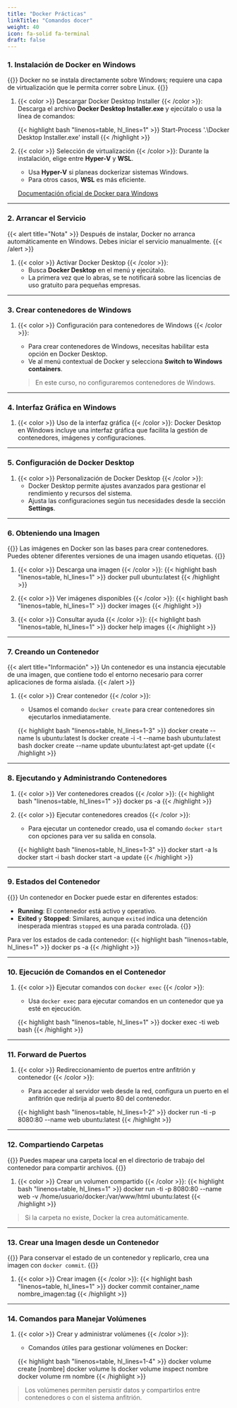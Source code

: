 ```yaml
---
title: "Docker Prácticas"
linkTitle: "Comandos docer"
weight: 40
icon: fa-solid fa-terminal
draft: false    
---
```


### 1. Instalación de Docker en Windows

{{<definicion title="Paquetes necesarios para instalar Docker" sub_title="Para Windows" >}}
Docker no se instala directamente sobre Windows; requiere una capa de virtualización que le permita correr sobre Linux.
{{</definicion>}}

1. {{< color >}} Descargar Docker Desktop Installer {{< /color >}}: Descarga el archivo **Docker Desktop Installer.exe** y ejecútalo o usa la línea de comandos:

   {{< highlight bash "linenos=table, hl_lines=1" >}}
   Start-Process '.\Docker Desktop Installer.exe' install
   {{< /highlight >}}

2. {{< color >}} Selección de virtualización {{< /color >}}: Durante la instalación, elige entre **Hyper-V** y **WSL**.
   - Usa **Hyper-V** si planeas dockerizar sistemas Windows.
   - Para otros casos, **WSL** es más eficiente.

   [Documentación oficial de Docker para Windows](https://docs.docker.com/docker-for-windows/install/)

---

### 2. Arrancar el Servicio

{{< alert title="Nota" >}}
Después de instalar, Docker no arranca automáticamente en Windows. Debes iniciar el servicio manualmente.
{{< /alert >}}

1. {{< color >}} Activar Docker Desktop {{< /color >}}:
   - Busca **Docker Desktop** en el menú y ejecútalo.
   - La primera vez que lo abras, se te notificará sobre las licencias de uso gratuito para pequeñas empresas.

---

### 3. Crear contenedores de Windows

1. {{< color >}} Configuración para contenedores de Windows {{< /color >}}:
   - Para crear contenedores de Windows, necesitas habilitar esta opción en Docker Desktop.
   - Ve al menú contextual de Docker y selecciona **Switch to Windows containers**.

   > En este curso, no configuraremos contenedores de Windows.

---

### 4. Interfaz Gráfica en Windows

1. {{< color >}} Uso de la interfaz gráfica {{< /color >}}:
   Docker Desktop en Windows incluye una interfaz gráfica que facilita la gestión de contenedores, imágenes y configuraciones.

---

### 5. Configuración de Docker Desktop

1. {{< color >}} Personalización de Docker Desktop {{< /color >}}:
   - Docker Desktop permite ajustes avanzados para gestionar el rendimiento y recursos del sistema.
   - Ajusta las configuraciones según tus necesidades desde la sección **Settings**.

---

### 6. Obteniendo una Imagen

{{<definicion title="Obtención de Imágenes" sub_title="Cómo descargar y gestionar imágenes en Docker" >}}
Las imágenes en Docker son las bases para crear contenedores. Puedes obtener diferentes versiones de una imagen usando etiquetas.
{{</definicion>}}

1. {{< color >}} Descarga una imagen {{< /color >}}:
   {{< highlight bash "linenos=table, hl_lines=1" >}}
   docker pull ubuntu:latest
   {{< /highlight >}}

2. {{< color >}} Ver imágenes disponibles {{< /color >}}:
   {{< highlight bash "linenos=table, hl_lines=1" >}}
   docker images
   {{< /highlight >}}

3. {{< color >}} Consultar ayuda {{< /color >}}:
   {{< highlight bash "linenos=table, hl_lines=1" >}}
   docker help images
   {{< /highlight >}}

---

### 7. Creando un Contenedor

{{< alert title="Información" >}}
Un contenedor es una instancia ejecutable de una imagen, que contiene todo el entorno necesario para correr aplicaciones de forma aislada.
{{< /alert >}}

1. {{< color >}} Crear contenedor {{< /color >}}:
   - Usamos el comando `docker create` para crear contenedores sin ejecutarlos inmediatamente.

   {{< highlight bash "linenos=table, hl_lines=1-3" >}}
   docker create --name ls ubuntu:latest ls
   docker create -i -t --name bash ubuntu:latest bash
   docker create --name update ubuntu:latest apt-get update
   {{< /highlight >}}

---

### 8. Ejecutando y Administrando Contenedores

1. {{< color >}} Ver contenedores creados {{< /color >}}:
   {{< highlight bash "linenos=table, hl_lines=1" >}}
   docker ps -a
   {{< /highlight >}}

2. {{< color >}} Ejecutar contenedores creados {{< /color >}}:
   - Para ejecutar un contenedor creado, usa el comando `docker start` con opciones para ver su salida en consola.

   {{< highlight bash "linenos=table, hl_lines=1-3" >}}
   docker start -a ls
   docker start -i bash
   docker start -a update
   {{< /highlight >}}

---

### 9. Estados del Contenedor

{{<definicion title="Estados del Contenedor" sub_title="Running, Exited, y Stopped" >}}
Un contenedor en Docker puede estar en diferentes estados:
- **Running**: El contenedor está activo y operativo.
- **Exited** y **Stopped**: Similares, aunque `exited` indica una detención inesperada mientras `stopped` es una parada controlada.
  {{</definicion>}}

Para ver los estados de cada contenedor:
{{< highlight bash "linenos=table, hl_lines=1" >}}
docker ps -a
{{< /highlight >}}

---

### 10. Ejecución de Comandos en el Contenedor

1. {{< color >}} Ejecutar comandos con `docker exec` {{< /color >}}:
   - Usa `docker exec` para ejecutar comandos en un contenedor que ya esté en ejecución.

   {{< highlight bash "linenos=table, hl_lines=1" >}}
   docker exec -ti web bash
   {{< /highlight >}}

---

### 11. Forward de Puertos

1. {{< color >}} Redireccionamiento de puertos entre anfitrión y contenedor {{< /color >}}:
   - Para acceder al servidor web desde la red, configura un puerto en el anfitrión que redirija al puerto 80 del contenedor.

   {{< highlight bash "linenos=table, hl_lines=1-2" >}}
   docker run -ti -p 8080:80 --name web ubuntu:latest
   {{< /highlight >}}

---

### 12. Compartiendo Carpetas

{{<definicion title="Mapeo de Directorios" sub_title="Compartir carpetas entre el anfitrión y el contenedor" >}}
Puedes mapear una carpeta local en el directorio de trabajo del contenedor para compartir archivos.
{{</definicion>}}

1. {{< color >}} Crear un volumen compartido {{< /color >}}:
   {{< highlight bash "linenos=table, hl_lines=1" >}}
   docker run -ti -p 8080:80 --name web -v /home/usuario/docker:/var/www/html ubuntu:latest
   {{< /highlight >}}

> Si la carpeta no existe, Docker la crea automáticamente.

---

### 13. Crear una Imagen desde un Contenedor

{{<definicion title="Crear imagen desde contenedor" sub_title="Usar `docker commit` para crear una imagen" >}}
Para conservar el estado de un contenedor y replicarlo, crea una imagen con `docker commit`.
{{</definicion>}}

1. {{< color >}} Crear imagen {{< /color >}}:
   {{< highlight bash "linenos=table, hl_lines=1" >}}
   docker commit container_name nombre_imagen:tag
   {{< /highlight >}}

---

### 14. Comandos para Manejar Volúmenes

1. {{< color >}} Crear y administrar volúmenes {{< /color >}}:
   - Comandos útiles para gestionar volúmenes en Docker:

   {{< highlight bash "linenos=table, hl_lines=1-4" >}}
   docker volume create [nombre]
   docker volume ls
   docker volume inspect nombre
   docker volume rm nombre
   {{< /highlight >}}

> Los volúmenes permiten persistir datos y compartirlos entre contenedores o con el sistema anfitrión.
